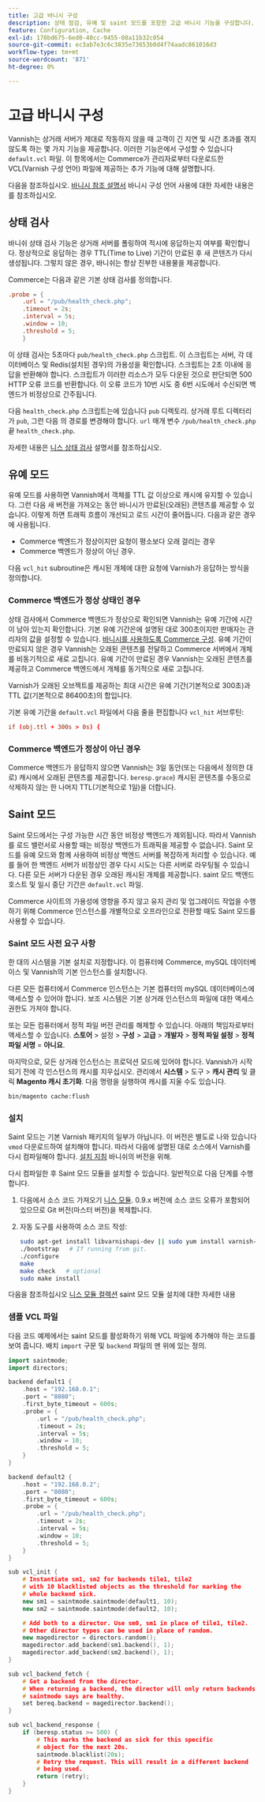 ```yaml
---
title: 고급 바니시 구성
description: 상태 점검, 유예 및 saint 모드를 포함한 고급 바니시 기능을 구성합니다.
feature: Configuration, Cache
exl-id: 178bd675-6ed0-40cc-9455-08a11b32c054
source-git-commit: ec3ab7e3c6c3835e73653b0d4f74aadc861016d3
workflow-type: tm+mt
source-wordcount: '871'
ht-degree: 0%

---
```


# 고급 바니시 구성

Vannish는 상거래 서버가 제대로 작동하지 않을 때 고객이 긴 지연 및 시간 초과를 겪지 않도록 하는 몇 가지 기능을 제공합니다. 이러한 기능은에서 구성할 수 있습니다 `default.vcl` 파일. 이 항목에서는 Commerce가 관리자로부터 다운로드한 VCL(Varnish 구성 언어) 파일에 제공하는 추가 기능에 대해 설명합니다.

다음을 참조하십시오. [바니시 참조 설명서](https://varnish-cache.org/docs/index.html) 바니시 구성 언어 사용에 대한 자세한 내용은 를 참조하십시오.

## 상태 검사

바니쉬 상태 검사 기능은 상거래 서버를 폴링하여 적시에 응답하는지 여부를 확인합니다. 정상적으로 응답하는 경우 TTL(Time to Live) 기간이 만료된 후 새 콘텐츠가 다시 생성됩니다. 그렇지 않은 경우, 바니쉬는 항상 진부한 내용물을 제공합니다.

Commerce는 다음과 같은 기본 상태 검사를 정의합니다.

```conf
.probe = {
    .url = "/pub/health_check.php";
    .timeout = 2s;
    .interval = 5s;
    .window = 10;
    .threshold = 5;
    }
```

이 상태 검사는 5초마다 `pub/health_check.php` 스크립트. 이 스크립트는 서버, 각 데이터베이스 및 Redis(설치된 경우)의 가용성을 확인합니다. 스크립트는 2초 이내에 응답을 반환해야 합니다. 스크립트가 이러한 리소스가 모두 다운된 것으로 판단되면 500 HTTP 오류 코드를 반환합니다. 이 오류 코드가 10번 시도 중 6번 시도에서 수신되면 백엔드가 비정상으로 간주됩니다.

다음 `health_check.php` 스크립트는에 있습니다 `pub` 디렉토리. 상거래 루트 디렉터리가 `pub`, 그런 다음 의 경로를 변경해야 합니다. `url` 매개 변수 `/pub/health_check.php` 끝 `health_check.php`.

자세한 내용은 [니스 상태 검사](https://varnish-cache.org/docs/7.4/users-guide/vcl-backends.html#health-checks) 설명서를 참조하십시오.

## 유예 모드

유예 모드를 사용하면 Vannish에서 객체를 TTL 값 이상으로 캐시에 유지할 수 있습니다. 그런 다음 새 버전을 가져오는 동안 바니시가 만료된(오래된) 콘텐츠를 제공할 수 있습니다. 이렇게 하면 트래픽 흐름이 개선되고 로드 시간이 줄어듭니다. 다음과 같은 경우에 사용됩니다.

- Commerce 백엔드가 정상이지만 요청이 평소보다 오래 걸리는 경우
- Commerce 백엔드가 정상이 아닌 경우.

다음 `vcl_hit` subroutine은 캐시된 개체에 대한 요청에 Varnish가 응답하는 방식을 정의합니다.

### Commerce 백엔드가 정상 상태인 경우

상태 검사에서 Commerce 백엔드가 정상으로 확인되면 Vannish는 유예 기간에 시간이 남아 있는지 확인합니다. 기본 유예 기간은에 설명된 대로 300초이지만 판매자는 관리자의 값을 설정할 수 있습니다. [바니시를 사용하도록 Commerce 구성](configure-varnish-commerce.md). 유예 기간이 만료되지 않은 경우 Vannish는 오래된 콘텐츠를 전달하고 Commerce 서버에서 개체를 비동기적으로 새로 고칩니다. 유예 기간이 만료된 경우 Vannish는 오래된 콘텐츠를 제공하고 Commerce 백엔드에서 개체를 동기적으로 새로 고칩니다.

Varnish가 오래된 오브젝트를 제공하는 최대 시간은 유예 기간(기본적으로 300초)과 TTL 값(기본적으로 86400초)의 합입니다.

기본 유예 기간을 `default.vcl` 파일에서 다음 줄을 편집합니다 `vcl_hit` 서브루틴:

```conf
if (obj.ttl + 300s > 0s) {
```

### Commerce 백엔드가 정상이 아닌 경우

Commerce 백엔드가 응답하지 않으면 Vannish는 3일 동안(또는 다음에서 정의한 대로) 캐시에서 오래된 콘텐츠를 제공합니다. `beresp.grace`) 캐시된 콘텐츠를 수동으로 삭제하지 않는 한 나머지 TTL(기본적으로 1일)을 더합니다.

## Saint 모드

Saint 모드에서는 구성 가능한 시간 동안 비정상 백엔드가 제외됩니다. 따라서 Vannish를 로드 밸런서로 사용할 때는 비정상 백엔드가 트래픽을 제공할 수 없습니다. Saint 모드를 유예 모드와 함께 사용하여 비정상 백엔드 서버를 복잡하게 처리할 수 있습니다. 예를 들어 한 백엔드 서버가 비정상인 경우 다시 시도는 다른 서버로 라우팅될 수 있습니다. 다른 모든 서버가 다운된 경우 오래된 캐시된 개체를 제공합니다. saint 모드 백엔드 호스트 및 일시 중단 기간은 `default.vcl` 파일.

Commerce 사이트의 가용성에 영향을 주지 않고 유지 관리 및 업그레이드 작업을 수행하기 위해 Commerce 인스턴스를 개별적으로 오프라인으로 전환할 때도 Saint 모드를 사용할 수 있습니다.

### Saint 모드 사전 요구 사항

한 대의 시스템을 기본 설치로 지정합니다. 이 컴퓨터에 Commerce, mySQL 데이터베이스 및 Vannish의 기본 인스턴스를 설치합니다.

다른 모든 컴퓨터에서 Commerce 인스턴스는 기본 컴퓨터의 mySQL 데이터베이스에 액세스할 수 있어야 합니다. 보조 시스템은 기본 상거래 인스턴스의 파일에 대한 액세스 권한도 가져야 합니다.

또는 모든 컴퓨터에서 정적 파일 버전 관리를 해제할 수 있습니다. 아래의 책임자로부터 액세스할 수 있습니다. **스토어** > 설정 > **구성** > **고급** > **개발자** > **정적 파일 설정** > **정적 파일 서명** = **아니요**.

마지막으로, 모든 상거래 인스턴스는 프로덕션 모드에 있어야 합니다. Vannish가 시작되기 전에 각 인스턴스의 캐시를 지우십시오. 관리에서 **시스템** > 도구 > **캐시 관리** 및 클릭 **Magento 캐시 초기화**. 다음 명령을 실행하여 캐시를 지울 수도 있습니다.

```bash
bin/magento cache:flush
```

### 설치

Saint 모드는 기본 Varnish 패키지의 일부가 아닙니다. 이 버전은 별도로 나와 있습니다 `vmod` 다운로드하여 설치해야 합니다. 따라서 다음에 설명된 대로 소스에서 Varnish를 다시 컴파일해야 합니다. [설치 지침](https://varnish-cache.org/docs/index.html) 바니쉬의 버전을 위해.

다시 컴파일한 후 Saint 모드 모듈을 설치할 수 있습니다. 일반적으로 다음 단계를 수행합니다.

1. 다음에서 소스 코드 가져오기 [니스 모듈](https://github.com/varnish/varnish-modules). 0.9.x 버전에 소스 코드 오류가 포함되어 있으므로 Git 버전(마스터 버전)을 복제합니다.
1. 자동 도구를 사용하여 소스 코드 작성:

   ```bash
   sudo apt-get install libvarnishapi-dev || sudo yum install varnish-libs-devel
   ./bootstrap   # If running from git.
   ./configure
   make
   make check   # optional
   sudo make install
   ```

다음을 참조하십시오 [니스 모듈 컬렉션](https://github.com/varnish/varnish-modules) saint 모드 모듈 설치에 대한 자세한 내용

### 샘플 VCL 파일

다음 코드 예제에서는 saint 모드를 활성화하기 위해 VCL 파일에 추가해야 하는 코드를 보여 줍니다. 배치 `import` 구문 및 `backend` 파일의 맨 위에 있는 정의.

```cpp
import saintmode;
import directors;

backend default1 {
    .host = "192.168.0.1";
    .port = "8080";
    .first_byte_timeout = 600s;
    .probe = {
        .url = "/pub/health_check.php";
        .timeout = 2s;
        .interval = 5s;
        .window = 10;
        .threshold = 5;
    }
}

backend default2 {
    .host = "192.168.0.2";
    .port = "8080";
    .first_byte_timeout = 600s;
    .probe = {
        .url = "/pub/health_check.php";
        .timeout = 2s;
        .interval = 5s;
        .window = 10;
        .threshold = 5;
    }
}

sub vcl_init {
    # Instantiate sm1, sm2 for backends tile1, tile2
    # with 10 blacklisted objects as the threshold for marking the
    # whole backend sick.
    new sm1 = saintmode.saintmode(default1, 10);
    new sm2 = saintmode.saintmode(default2, 10);

    # Add both to a director. Use sm0, sm1 in place of tile1, tile2.
    # Other director types can be used in place of random.
    new magedirector = directors.random();
    magedirector.add_backend(sm1.backend(), 1);
    magedirector.add_backend(sm2.backend(), 1);
}

sub vcl_backend_fetch {
    # Get a backend from the director.
    # When returning a backend, the director will only return backends
    # saintmode says are healthy.
    set bereq.backend = magedirector.backend();
}

sub vcl_backend_response {
    if (beresp.status >= 500) {
        # This marks the backend as sick for this specific
        # object for the next 20s.
        saintmode.blacklist(20s);
        # Retry the request. This will result in a different backend
        # being used.
        return (retry);
    }
}
```
